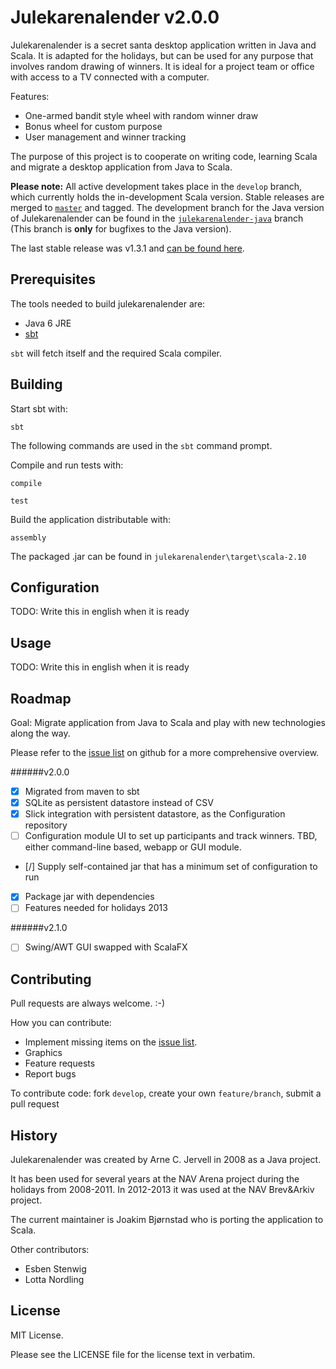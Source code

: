 Julekarenalender v2.0.0
=======================

Julekarenalender is a secret santa desktop application written in Java and Scala. It is adapted for the holidays, but can be used for any purpose that involves random drawing of winners. It is ideal for a project team or office with access to a TV connected with a computer.

Features:

* One-armed bandit style wheel with random winner draw
* Bonus wheel for custom purpose
* User management and winner tracking

The purpose of this project is to cooperate on writing code, learning Scala and migrate a desktop application from Java to Scala.

**Please note:** All active development takes place in the `develop` branch, which currently holds the in-development Scala version.
Stable releases are merged to [`master`](https://github.com/joakibj/julekarenalender/tree/master) and tagged. The development branch for the Java version of Julekarenalender can be found in the [`julekarenalender-java`](https://github.com/joakibj/julekarenalender/tree/julekarenalender-java) branch (This branch is **only** for bugfixes to the Java version).

The last stable release was v1.3.1 and [can be found here](https://github.com/joakibj/julekarenalender/releases/tag/v1.3.1).

Prerequisites
-------------

The tools needed to build julekarenalender are:

* Java 6 JRE
* [sbt](http://www.scala-sbt.org/)

`sbt` will fetch itself and the required Scala compiler.

Building
--------

Start sbt with:

    sbt

The following commands are used in the `sbt` command prompt.

Compile and run tests with:

    compile

    test

Build the application distributable with:

    assembly

The packaged .jar can be found in `julekarenalender\target\scala-2.10`

Configuration
-------------

TODO: Write this in english when it is ready

Usage
-----

TODO: Write this in english when it is ready

Roadmap
-------

Goal: Migrate application from Java to Scala and play with new technologies along the way.

Please refer to the [issue list](https://github.com/joakibj/julekarenalender/issues?state=open) on github for a more comprehensive overview.

######v2.0.0

- [x] Migrated from maven to sbt
- [X] SQLite as persistent datastore instead of CSV
- [X] Slick integration with persistent datastore, as the Configuration repository
- [ ] Configuration module UI to set up participants and track winners. TBD, either command-line based, webapp or GUI module.
- [/] Supply self-contained jar that has a minimum set of configuration to run
- [x] Package jar with dependencies
- [ ] Features needed for holidays 2013

######v2.1.0

- [ ] Swing/AWT GUI swapped with ScalaFX

Contributing
------------

Pull requests are always welcome. :-)

How you can contribute:

* Implement missing items on the [issue list](https://github.com/joakibj/julekarenalender/issues?state=open).
* Graphics
* Feature requests
* Report bugs

To contribute code: fork `develop`, create your own `feature/branch`, submit a pull request

History
-------

Julekarenalender was created by Arne C. Jervell in 2008 as a Java project.

It has been used for several years at the NAV Arena project during the holidays from 2008-2011. In 2012-2013 it was used at the NAV Brev&Arkiv project.

The current maintainer is Joakim Bjørnstad who is porting the application to Scala.

Other contributors:

* Esben Stenwig
* Lotta Nordling

License
-------

MIT License.

Please see the LICENSE file for the license text in verbatim.
